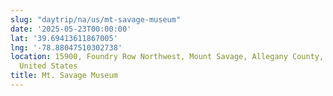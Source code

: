 ```yaml
---
slug: "daytrip/na/us/mt-savage-museum"
date: '2025-05-23T00:00:00'
lat: '39.69413611867005'
lng: '-78.88047510302738'
location: 15900, Foundry Row Northwest, Mount Savage, Allegany County, Maryland, 21545,
  United States
title: Mt. Savage Museum
---
```



